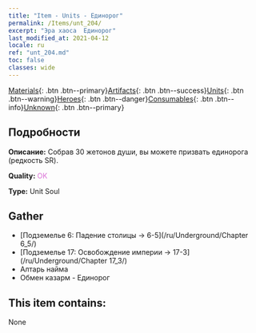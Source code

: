 ```yaml
---
title: "Item - Units - Единорог"
permalink: /Items/unt_204/
excerpt: "Эра хаоса  Единорог"
last_modified_at: 2021-04-12
locale: ru
ref: "unt_204.md"
toc: false
classes: wide
---
```

 [Materials](/ru/Items/){: .btn .btn--primary}[Artifacts](/ru/Items/Artifacts/){: .btn .btn--success}[Units](/ru/Items/Units/){: .btn .btn--warning}[Heroes](/ru/Items/Heroes/){: .btn .btn--danger}[Consumables](/ru/Items/Consumables/){: .btn .btn--info}[Unknown](/ru/Items/Unknown/){: .btn .btn--primary}

## Подробности
 **Описание:** Собрав 30 жетонов души, вы можете призвать единорога (редкость SR).

 **Quality:** <span style="color: #DA70D6">OK</span>

 **Type:** Unit Soul

## Gather

*    [Подземелье 6: Падение столицы -> 6-5](/ru/Underground/Chapter 6_5/) 
*    [Подземелье 17: Освобождение империи -> 17-3](/ru/Underground/Chapter 17_3/) 
*    Алтарь найма 
*    Обмен казарм - Единорог 

## This item contains:

  None


